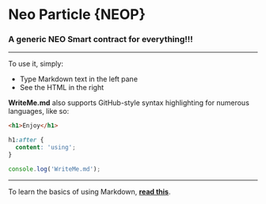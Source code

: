 # Neo Particle {NEOP}
### A generic NEO Smart contract for everything!!!

---

To use it, simply:

* Type Markdown text in the left pane
* See the HTML in the right

**WriteMe.md** also supports GitHub-style syntax highlighting for numerous languages, like so:

```html
<h1>Enjoy</h1>
```

```css
h1:after {
  content: 'using';
}
```

```js
console.log('WriteMe.md');
```

---

To learn the basics of using Markdown, **[read this](http://daringfireball.net/projects/markdown/basics)**.
